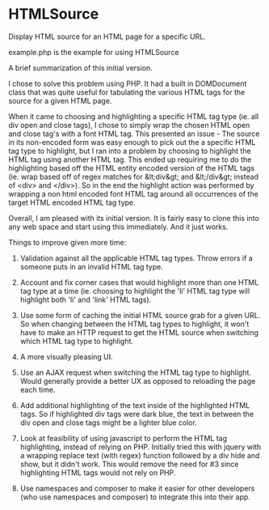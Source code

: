 # HTMLSource
Display HTML source for an HTML page for a specific URL.

example.php is the example for using HTMLSource

A brief summarization of this initial version.

I chose to solve this problem using PHP.  It had a built in DOMDocument class that was quite useful for tabulating the various HTML tags for the source for a given HTML page.  

When it came to choosing and highlighting a specific HTML tag type (ie. all div open and close tags), I chose to simply wrap the chosen HTML open and close tag's with a font HTML tag.  This presented an issue - The source in its non-encoded form was easy enough to pick out the a specific HTML tag type to highlight, but I ran into a problem by choosing to highlight the HTML tag using another HTML tag.  This ended up requiring me to do the highlighting based off the HTML entity encoded version of the HTML tags (ie. wrap based off of regex matches for &amp;lt;div&amp;gt; and &amp;lt;/div&amp;gt; instead of &lt;div&gt; and &lt;/div&gt;). So in the end the highlight action was performed by wrapping a non html encoded font HTML tag around all occurrences of the target HTML encoded HTML tag type.

Overall, I am pleased with its initial version.  It is fairly easy to clone this into any web space and start using this immediately.  And it just works.

Things to improve given more time:

1) Validation against all the applicable HTML tag types.  Throw errors if a someone puts in an invalid HTML tag type.

2) Account and fix corner cases that would highlight more than one HTML tag type at a time (ie.  choosing to highlight the 'li' HTML tag type will highlight both 'li' and 'link' HTML tags).

3) Use some form of caching the initial HTML source grab for a given URL.  So when changing between the HTML tag types to highlight, it won't have to make an HTTP request to get the HTML source when switching which HTML tag type to highlight.

4) A more visually pleasing UI.

5) Use an AJAX request when switching the HTML tag type to highlight.  Would generally provide a better UX as opposed to reloading the page each time.

6) Add additional highlighting of the text inside of the highlighted HTML tags. So if highlighted div tags were dark blue, the text in between the div open and close tags might be a lighter blue color.

7) Look at feasibility of using javascript to perform the HTML tag highlighting, instead of relying on PHP.  Initially tried this with jquery with a wrapping replace text (with regex) function followed by a div hide and show, but it didn't work.  This would remove the need for #3 since highlighting HTML tags would not rely on PHP.

8) Use namespaces and composer to make it easier for other developers (who use namespaces and composer) to integrate this into their app. 
